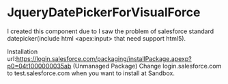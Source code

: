 # JqueryDatePickerForVisualForce
I created this component due to I saw the problem of salesforce standard datepicker(include html &lt;apex:input> that need support html5).

Installation url:https://login.salesforce.com/packaging/installPackage.apexp?p0=04t1000000035ab (Unmanaged Package)
Change login.salesforce.com to test.salesforce.com when you want to install at Sandbox.
